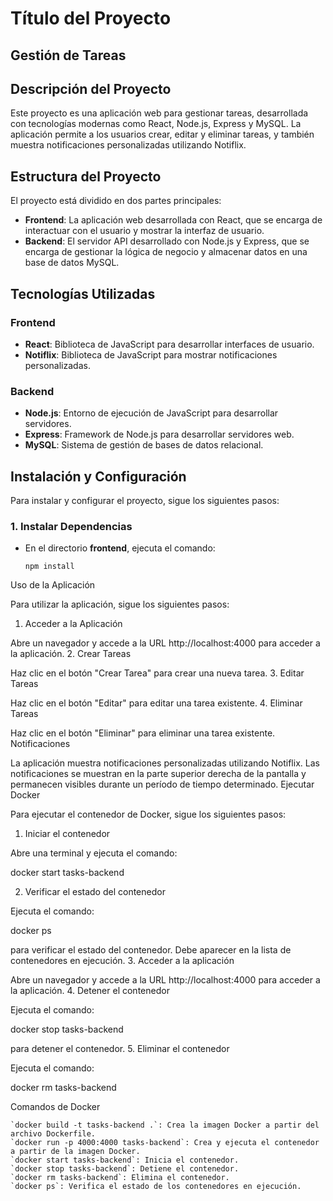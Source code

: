 # Título del Proyecto

## Gestión de Tareas

## Descripción del Proyecto
Este proyecto es una aplicación web para gestionar tareas, desarrollada con tecnologías modernas como React, Node.js, Express y MySQL. La aplicación permite a los usuarios crear, editar y eliminar tareas, y también muestra notificaciones personalizadas utilizando Notiflix.

## Estructura del Proyecto
El proyecto está dividido en dos partes principales:

- **Frontend**: La aplicación web desarrollada con React, que se encarga de interactuar con el usuario y mostrar la interfaz de usuario.
- **Backend**: El servidor API desarrollado con Node.js y Express, que se encarga de gestionar la lógica de negocio y almacenar datos en una base de datos MySQL.

## Tecnologías Utilizadas
### Frontend
- **React**: Biblioteca de JavaScript para desarrollar interfaces de usuario.
- **Notiflix**: Biblioteca de JavaScript para mostrar notificaciones personalizadas.

### Backend
- **Node.js**: Entorno de ejecución de JavaScript para desarrollar servidores.
- **Express**: Framework de Node.js para desarrollar servidores web.
- **MySQL**: Sistema de gestión de bases de datos relacional.

## Instalación y Configuración
Para instalar y configurar el proyecto, sigue los siguientes pasos:

### 1. Instalar Dependencias
- En el directorio **frontend**, ejecuta el comando:
  ```
  npm install

Uso de la Aplicación

Para utilizar la aplicación, sigue los siguientes pasos:
1. Acceder a la Aplicación

Abre un navegador y accede a la URL http://localhost:4000 para acceder a la aplicación.
2. Crear Tareas

Haz clic en el botón "Crear Tarea" para crear una nueva tarea.
3. Editar Tareas

Haz clic en el botón "Editar" para editar una tarea existente.
4. Eliminar Tareas

Haz clic en el botón "Eliminar" para eliminar una tarea existente.
Notificaciones

La aplicación muestra notificaciones personalizadas utilizando Notiflix. Las notificaciones se muestran en la parte superior derecha de la pantalla y permanecen visibles durante un período de tiempo determinado.
Ejecutar Docker

Para ejecutar el contenedor de Docker, sigue los siguientes pasos:
1. Iniciar el contenedor

Abre una terminal y ejecuta el comando:



docker start tasks-backend

2. Verificar el estado del contenedor

Ejecuta el comando:



docker ps

para verificar el estado del contenedor. Debe aparecer en la lista de contenedores en ejecución.
3. Acceder a la aplicación

Abre un navegador y accede a la URL http://localhost:4000 para acceder a la aplicación.
4. Detener el contenedor

Ejecuta el comando:



docker stop tasks-backend

para detener el contenedor.
5. Eliminar el contenedor

Ejecuta el comando:



docker rm tasks-backend

Comandos de Docker

    `docker build -t tasks-backend .`: Crea la imagen Docker a partir del archivo Dockerfile.
    `docker run -p 4000:4000 tasks-backend`: Crea y ejecuta el contenedor a partir de la imagen Docker.
    `docker start tasks-backend`: Inicia el contenedor.
    `docker stop tasks-backend`: Detiene el contenedor.
    `docker rm tasks-backend`: Elimina el contenedor.
    `docker ps`: Verifica el estado de los contenedores en ejecución.